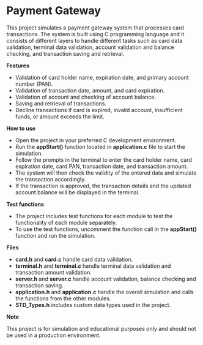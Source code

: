 # **Payment Gateway**

This project simulates a payment gateway system that processes card transactions. The system is built using C programming language and it consists of different layers to handle different tasks such as card data validation, terminal data validation, account validation and balance checking, and transaction saving and retrieval.

**Features**

- Validation of card holder name, expiration date, and primary account number (PAN).
- Validation of transaction date, amount, and card expiration.
- Validation of account and checking of account balance.
- Saving and retrieval of transactions.
- Decline transactions if card is expired, invalid account, insufficient funds, or amount exceeds the limit.

**How to use**

- Open the project in your preferred C development environment.
- Run the **appStart()** function located in **application.c** file to start the simulation.
- Follow the prompts in the terminal to enter the card holder name, card expiration date, card PAN, transaction date, and transaction amount.
- The system will then check the validity of the entered data and simulate the transaction accordingly.
- If the transaction is approved, the transaction details and the updated account balance will be displayed in the terminal.

**Test functions**

- The project includes test functions for each module to test the functionality of each module separately.
- To use the test functions, uncomment the function call in the **appStart()** function and run the simulation.

**Files**

- **card.h** and **card.c** handle card data validation.
- **terminal.h** and **terminal.c** handle terminal data validation and transaction amount validation.
- **server.h** and **server.c** handle account validation, balance checking and transaction saving.
- **application.h** and **application.c** handle the overall simulation and calls the functions from the other modules.
- **STD\_Types.h** includes custom data types used in the project.

**Note**

This project is for simulation and educational purposes only and should not be used in a production environment.

